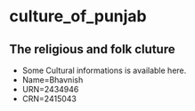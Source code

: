 # culture_of_punjab

## The religious and folk cluture

* Some Cultural informations is available here.
* Name=Bhavnish
* URN=2434946
* CRN=2415043
